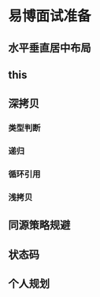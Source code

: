 # 易博面试准备

## 水平垂直居中布局

## this

## 深拷贝

### 类型判断

### 递归

### 循环引用

### 浅拷贝

## 同源策略规避

## 状态码

## 个人规划